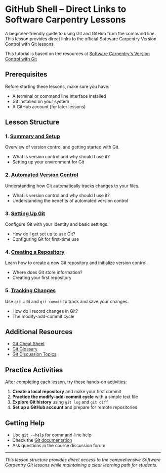 # GitHub Shell – Direct Links to Software Carpentry Lessons

A beginner-friendly guide to using Git and GitHub from the command line. This lesson provides direct links to the official Software Carpentry Version Control with Git lessons.

This tutorial is based on the resources at [Software Carpentry's Version Control with Git](https://swcarpentry.github.io/git-novice/)

## Prerequisites

Before starting these lessons, make sure you have:
- A terminal or command line interface installed
- Git installed on your system
- A GitHub account (for later lessons)

## Lesson Structure

### 1. [Summary and Setup](https://swcarpentry.github.io/git-novice/index.html)
Overview of version control and getting started with Git.
- What is version control and why should I use it?
- Setting up your environment for Git

### 2. [Automated Version Control](https://swcarpentry.github.io/git-novice/01-basics.html)
Understanding how Git automatically tracks changes to your files.
- What is version control and why should I use it?
- Understanding the benefits of automated version control

### 3. [Setting Up Git](https://swcarpentry.github.io/git-novice/02-setup.html)
Configure Git with your identity and basic settings.
- How do I get set up to use Git?
- Configuring Git for first-time use

### 4. [Creating a Repository](https://swcarpentry.github.io/git-novice/03-create.html)
Learn how to create a new Git repository and initialize version control.
- Where does Git store information?
- Creating your first repository

### 5. [Tracking Changes](https://swcarpentry.github.io/git-novice/04-changes.html)
Use `git add` and `git commit` to track and save your changes.
- How do I record changes in Git?
- The modify-add-commit cycle

## Additional Resources

- [Git Cheat Sheet](https://swcarpentry.github.io/git-novice/reference.html)
- [Git Glossary](https://swcarpentry.github.io/git-novice/reference.html#glossary)
- [Git Discussion Topics](https://swcarpentry.github.io/git-novice/discuss.html)

## Practice Activities

After completing each lesson, try these hands-on activities:

1. **Create a local repository** and make your first commit
2. **Practice the modify-add-commit cycle** with a simple text file
3. **Explore Git history** using `git log` and `git diff`
4. **Set up a GitHub account** and prepare for remote repositories

## Getting Help

- Use `git --help` for command-line help
- Check the [Git documentation](https://git-scm.com/doc)
- Ask questions in the course discussion forum

---

*This lesson structure provides direct access to the comprehensive Software Carpentry Git lessons while maintaining a clear learning path for students.* 
